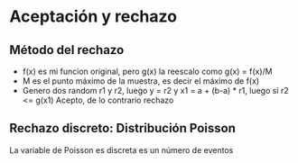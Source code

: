# Aceptación y rechazo

## Método del rechazo
- f(x) es mi funcion original, pero g(x) la reescalo como g(x) = f(x)/M
- M es el punto máximo de la muestra, es decir el máximo de f(x)
- Genero dos random r1 y r2, luego y = r2 y x1 = a + (b-a) * r1, luego si r2 <= g(x1) Acepto, de lo contrario rechazo

## Rechazo discreto: Distribución Poisson
La variable de Poisson es discreta es un número de eventos
